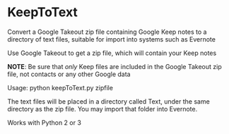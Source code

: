 # KeepToText

Convert a Google Takeout zip file containing Google Keep notes to a
directory of text files, suitable for import into systems such as Evernote

Use Google Takeout to get a zip file, which will contain your Keep notes

**NOTE**: Be sure that *only* Keep files are included in the Google Takeout zip file, not contacts or any other Google data

Usage:
  python keepToText.py zipfile

The text files will be placed in a directory called Text, under the same
directory as the zip file. You may import that folder into Evernote.

Works with Python 2 or 3
